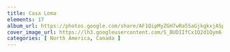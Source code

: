 ```yaml
---
title: Casa Loma
elements: 17
album_url: https://photos.google.com/share/AF1QipMyZGH7wRa55aGjkgkxjASpbpmo9l50Nf28ErslMgtDVLCBwPd6hxW42ZUk4fGElg?key=eWljVHNJQktwZXVWYlB6bWhVbFNrQjdUd1FITTJB
cover_image_url: https://lh3.googleusercontent.com/S_BUDIIfCx1Q2d1Qym6-5LqWs7YONmosYvUbaFvZ-jyNF9qDH_PNY2_ELhCltXR3WnUrdWip-Ujl7NO8twYrSg0a3-1b1e9VNnqhnRj48Mx_4G_SAwJ5q9B_Pb_5opZ8qjifupHQQeFzXyP8ypljf5tLzdj6Fcm7ACQqBhv07T_QHSMSs1knI7ZXgLrSqRYTeEoIlcWq0TayXUHK0gRjxrMVm5SPFv2lBg05NrgJVUAuGACsn-Z73UM37nupCjL-IZjP7olWlSv9CAU_xkDAMEGdYjiiUGmQOigMmnCsO-HcO5IicjOpzLSNOweMRqbYLUJsCWJ_WVNPBEkBh5soFcNdeVC0nHVMkrRfxCJa80XS1gAz-VhY3ddGRyx_59Zmngt3-SNFcZPuvig99DkCw8H9HueEf19T5ch0Qi4PXWbI47hNWAhekixAOmIEMt2ulNx5m3i0_KylUljtFgSP7UndPg2OfUKwU0ZJIeMqn7s4RyXlQ_kTznMBWvce5hL90qYXdgOfx_2cTOqy2Mk12m9c7EjQnc5Hb0fkXLUrv_p5hhMYqBM2Xl9jKXcQcPvwHmg_YoyWiUDPN7f8oAlMlvsLdZzvnyNWeOVzoaQc1qZ5AYe5FlcltDdvbydGbTxaoAKNoFQ8eqlOWDpXzxCU5LhGHw=s195-p-k-no
categories: [ North America, Canada ]
---
```

